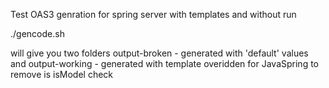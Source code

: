 Test OAS3 genration for spring server with templates and without run 

./gencode.sh

will give you two folders 
output-broken  - generated with 'default' values  
  and 
output-working - generated with template overidden for JavaSpring to remove is  isModel check